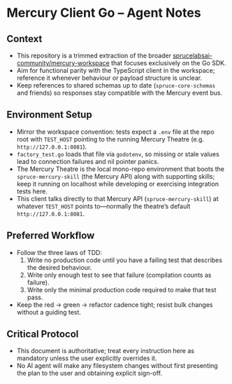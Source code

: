 # Mercury Client Go – Agent Notes

## Context
- This repository is a trimmed extraction of the broader [sprucelabsai-community/mercury-workspace](https://github.com/sprucelabsai-community/mercury-workspace) that focuses exclusively on the Go SDK.
- Aim for functional parity with the TypeScript client in the workspace; reference it whenever behaviour or payload structure is unclear.
- Keep references to shared schemas up to date (`spruce-core-schemas` and friends) so responses stay compatible with the Mercury event bus.

## Environment Setup
- Mirror the workspace convention: tests expect a `.env` file at the repo root with `TEST_HOST` pointing to the running Mercury Theatre (e.g. `http://127.0.0.1:8081`).
- `factory_test.go` loads that file via `godotenv`, so missing or stale values lead to connection failures and nil pointer panics.
- The Mercury Theatre is the local mono-repo environment that boots the `spruce-mercury-skill` (the Mercury API) along with supporting skills; keep it running on localhost while developing or exercising integration tests here.
- This client talks directly to that Mercury API (`spruce-mercury-skill`) at whatever `TEST_HOST` points to—normally the theatre’s default `http://127.0.0.1:8081`.

## Preferred Workflow
- Follow the three laws of TDD:
  1. Write no production code until you have a failing test that describes the desired behaviour.
  2. Write only enough test to see that failure (compilation counts as failure).
  3. Write only the minimal production code required to make that test pass.
- Keep the red → green → refactor cadence tight; resist bulk changes without a guiding test.

## Critical Protocol
- This document is authoritative; treat every instruction here as mandatory unless the user explicitly overrides it.
- No AI agent will make any filesystem changes without first presenting the plan to the user and obtaining explicit sign-off.
